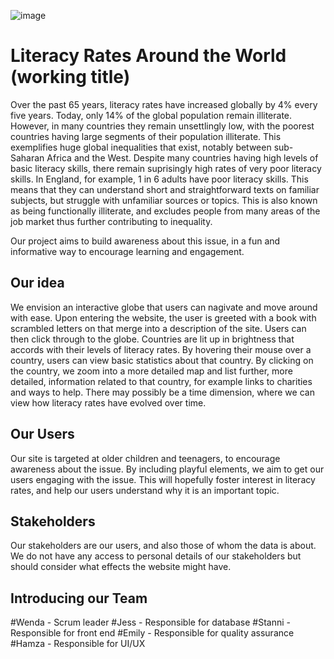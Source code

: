 
![image](https://user-images.githubusercontent.com/45073537/111315589-6f743f00-865a-11eb-86fa-42c03ca56bef.png)

# Literacy Rates Around the World (working title)

Over the past 65 years, literacy rates have increased globally by 4% every five years. Today, only 14% of the global population remain illiterate. However, in many countries they remain unsettlingly low, with the poorest countries having large segments of their population illiterate. This exemplifies huge global inequalities that exist, notably between sub-Saharan Africa and the West.
Despite many countries having high levels of basic literacy skills, there remain suprisingly high rates of very poor literacy skills. In England, for example, 1 in 6 adults have poor literacy skills. This means that they can understand short and straightforward texts on familiar subjects, but struggle with unfamiliar sources or topics. This is also known as being functionally illiterate, and excludes people from many areas of the job market thus further contributing to inequality.

Our project aims to build awareness about this issue, in a fun and informative way to encourage learning and engagement.

## Our idea

We envision an interactive globe that users can nagivate and move around with ease. Upon entering the website, the user is greeted with a book with scrambled letters on that merge into a description of the site. Users can then click through to the globe. Countries are lit up in brightness that accords with their levels of literacy rates. By hovering their mouse over a country, users can view basic statistics about that country. By clicking on the country, we zoom into a more detailed map and list further, more detailed, information related to that country, for example links to charities and ways to help. There may possibly be a time dimension, where we can view how literacy rates have evolved over time.

## Our Users

Our site is targeted at older children and teenagers, to encourage awareness about the issue. By including playful elements, we aim to get our users engaging with the issue. This will hopefully foster interest in literacy rates, and help our users understand why it is an important topic.

## Stakeholders

Our stakeholders are our users, and also those of whom the data is about. We do not have any access to personal details of our stakeholders but should consider what effects the website might have.


## Introducing our Team
#Wenda - Scrum leader
#Jess - Responsible for database
#Stanni - Responsible for front end
#Emily - Responsible for quality assurance
#Hamza - Responsible for UI/UX
